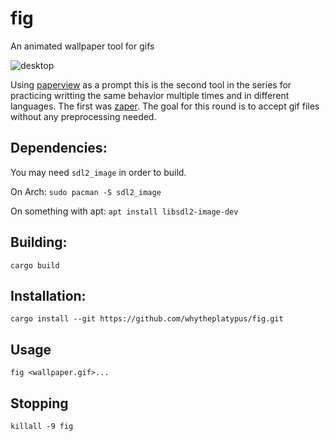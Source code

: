 # fig
An animated wallpaper tool for gifs

![desktop](https://user-images.githubusercontent.com/410846/204144644-c3dfdf91-3512-43a5-a91c-1f2ce2e158b5.gif)

Using [paperview](https://github.com/glouw/paperview) as a prompt this is the second tool in the series for practicing writting the same behavior multiple times and in different languages.
The first was [zaper](https://github.com/whytheplatypus/zaper).
The goal for this round is to accept gif files without any preprocessing needed.

## Dependencies:
You may need `sdl2_image` in order to build.

On Arch: `sudo pacman -S sdl2_image`

On something with apt: `apt install libsdl2-image-dev`

## Building:
```
cargo build
```

## Installation:
```
cargo install --git https://github.com/whytheplatypus/fig.git
```

## Usage
```
fig <wallpaper.gif>...
```

## Stopping
```
killall -9 fig
```
